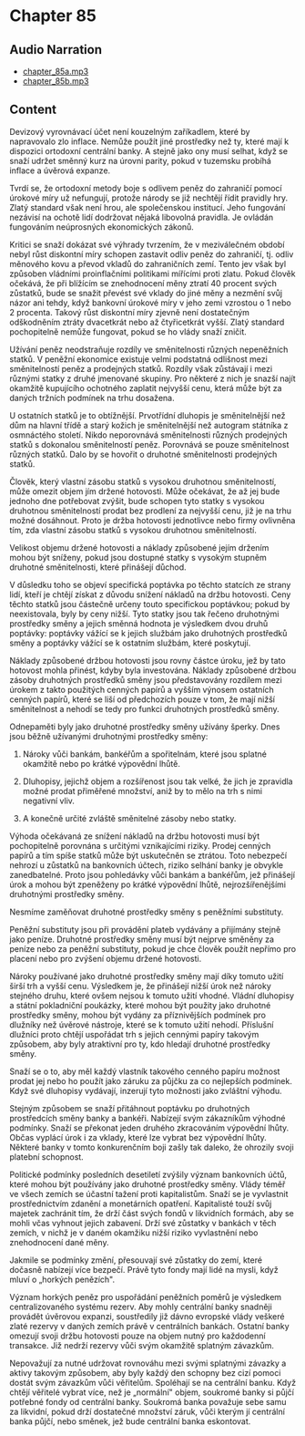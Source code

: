 # Chapter 85

## Audio Narration

- [chapter_85a.mp3](../5-audio-chunks-espeak/chapter_85a.mp3)
- [chapter_85b.mp3](../5-audio-chunks-espeak/chapter_85b.mp3)

## Content

<!-- Source: ESPEAK_AUDIO-chapter_85a-OPTIMIZED.md -->

Devizový vyrovnávací účet není kouzelným zaříkadlem, které by napravovalo zlo inflace. Nemůže použít jiné prostředky než ty, které mají k dispozici ortodoxní centrální banky. A stejně jako ony musí selhat, když se snaží udržet směnný kurz na úrovni parity, pokud v tuzemsku probíhá inflace a úvěrová expanze.

Tvrdí se, že ortodoxní metody boje s odlivem peněz do zahraničí pomocí úrokové míry už nefungují, protože národy se již nechtějí řídit pravidly hry. Zlatý standard však není hrou, ale společenskou institucí. Jeho fungování nezávisí na ochotě lidí dodržovat nějaká libovolná pravidla. Je ovládán fungováním neúprosných ekonomických zákonů.

Kritici se snaží dokázat své výhrady tvrzením, že v meziválečném období nebyl růst diskontní míry schopen zastavit odliv peněz do zahraničí, tj. odliv měnového kovu a převod vkladů do zahraničních zemí. Tento jev však byl způsoben vládními proinflačními politikami mířícími proti zlatu. Pokud člověk očekává, že při blížícím se znehodnocení měny ztratí 40 procent svých zůstatků, bude se snažit převést své vklady do jiné měny a nezmění svůj názor ani tehdy, když bankovní úrokové míry v jeho zemi vzrostou o 1 nebo 2 procenta. Takový růst diskontní míry zjevně není dostatečným odškodněním ztráty dvacetkrát nebo až čtyřicetkrát vyšší. Zlatý standard pochopitelně nemůže fungovat, pokud se ho vlády snaží zničit.

Užívání peněz neodstraňuje rozdíly ve směnitelnosti různých nepeněžních statků. V peněžní ekonomice existuje velmi podstatná odlišnost mezi směnitelností peněz a prodejných statků. Rozdíly však zůstávají i mezi různými statky z druhé jmenované skupiny. Pro některé z nich je snazší najít okamžitě kupujícího ochotného zaplatit nejvyšší cenu, která může být za daných tržních podmínek na trhu dosažena.

U ostatních statků je to obtížnější. Prvotřídní dluhopis je směnitelnější než dům na hlavní třídě a starý kožich je směnitelnější než autogram státníka z osmnáctého století. Nikdo neporovnává směnitelnosti různých prodejných statků s dokonalou směnitelností peněz. Porovnává se pouze směnitelnost různých statků. Dalo by se hovořit o druhotné směnitelnosti prodejných statků.

Člověk, který vlastní zásobu statků s vysokou druhotnou směnitelností, může omezit objem jím držené hotovosti. Může očekávat, že až jej bude jednoho dne potřebovat zvýšit, bude schopen tyto statky s vysokou druhotnou směnitelností prodat bez prodlení za nejvyšší cenu, již je na trhu možné dosáhnout. Proto je držba hotovosti jednotlivce nebo firmy ovlivněna tím, zda vlastní zásobu statků s vysokou druhotnou směnitelností.

Velikost objemu držené hotovosti a náklady způsobené jejím držením mohou být sníženy, pokud jsou dostupné statky s vysokým stupněm druhotné směnitelnosti, které přinášejí důchod.

V důsledku toho se objeví specifická poptávka po těchto statcích ze strany lidí, kteří je chtějí získat z důvodu snížení nákladů na držbu hotovosti. Ceny těchto statků jsou částečně určeny touto specifickou poptávkou; pokud by neexistovala, byly by ceny nižší. Tyto statky jsou tak řečeno druhotnými prostředky směny a jejich směnná hodnota je výsledkem dvou druhů poptávky: poptávky vážící se k jejich službám jako druhotných prostředků směny a poptávky vážící se k ostatním službám, které poskytují.

Náklady způsobené držbou hotovosti jsou rovny částce úroku, jež by tato hotovost mohla přinést, kdyby byla investována. Náklady způsobené držbou zásoby druhotných prostředků směny jsou představovány rozdílem mezi úrokem z takto použitých cenných papírů a vyšším výnosem ostatních cenných papírů, které se liší od předchozích pouze v tom, že mají nižší směnitelnost a nehodí se tedy pro funkci druhotných prostředků směny.

Odnepaměti byly jako druhotné prostředky směny užívány šperky. Dnes jsou běžně užívanými druhotnými prostředky směny:

1. Nároky vůči bankám, bankéřům a spořitelnám, které jsou splatné okamžitě nebo po krátké výpovědní lhůtě.

2. Dluhopisy, jejichž objem a rozšířenost jsou tak velké, že jich je zpravidla možné prodat přiměřené množství, aniž by to mělo na trh s nimi negativní vliv.

3. A konečně určité zvláště směnitelné zásoby nebo statky.

Výhoda očekávaná ze snížení nákladů na držbu hotovosti musí být pochopitelně porovnána s určitými vznikajícími riziky. Prodej cenných papírů a tím spíše statků může být uskutečněn se ztrátou. Toto nebezpečí nehrozí u zůstatků na bankovních účtech, riziko selhání banky je obvykle zanedbatelné. Proto jsou pohledávky vůči bankám a bankéřům, jež přinášejí úrok a mohou být zpeněženy po krátké výpovědní lhůtě, nejrozšířenějšími druhotnými prostředky směny.

Nesmíme zaměňovat druhotné prostředky směny s peněžními substituty.

<!-- Source: ESPEAK_AUDIO-chapter_85b-OPTIMIZED.md -->

Peněžní substituty jsou při provádění plateb vydávány a přijímány stejně jako peníze. Druhotné prostředky směny musí být nejprve směněny za peníze nebo za peněžní substituty, pokud je chce člověk použít nepřímo pro placení nebo pro zvýšení objemu držené hotovosti.

Nároky používané jako druhotné prostředky směny mají díky tomuto užití širší trh a vyšší cenu. Výsledkem je, že přinášejí nižší úrok než nároky stejného druhu, které ovšem nejsou k tomuto užití vhodné. Vládní dluhopisy a státní pokladniční poukázky, které mohou být použity jako druhotné prostředky směny, mohou být vydány za příznivějších podmínek pro dlužníky než úvěrové nástroje, které se k tomuto užití nehodí. Příslušní dlužníci proto chtějí uspořádat trh s jejich cennými papíry takovým způsobem, aby byly atraktivní pro ty, kdo hledají druhotné prostředky směny.

Snaží se o to, aby měl každý vlastník takového cenného papíru možnost prodat jej nebo ho použít jako záruku za půjčku za co nejlepších podmínek. Když své dluhopisy vydávají, inzerují tyto možnosti jako zvláštní výhodu.

Stejným způsobem se snaží přitáhnout poptávku po druhotných prostředcích směny banky a bankéři. Nabízejí svým zákazníkům výhodné podmínky. Snaží se překonat jeden druhého zkracováním výpovědní lhůty. Občas vyplácí úrok i za vklady, které lze vybrat bez výpovědní lhůty. Některé banky v tomto konkurenčním boji zašly tak daleko, že ohrozily svoji platební schopnost.

Politické podmínky posledních desetiletí zvýšily význam bankovních účtů, které mohou být používány jako druhotné prostředky směny. Vlády téměř ve všech zemích se účastní tažení proti kapitalistům. Snaží se je vyvlastnit prostřednictvím zdanění a monetárních opatření. Kapitalisté touží svůj majetek zachránit tím, že drží část svých fondů v likvidních formách, aby se mohli včas vyhnout jejich zabavení. Drží své zůstatky v bankách v těch zemích, v nichž je v daném okamžiku nižší riziko vyvlastnění nebo znehodnocení dané měny.

Jakmile se podmínky změní, přesouvají své zůstatky do zemí, které dočasně nabízejí více bezpečí. Právě tyto fondy mají lidé na mysli, když mluví o „horkých penězích".

Význam horkých peněz pro uspořádání peněžních poměrů je výsledkem centralizovaného systému rezerv. Aby mohly centrální banky snadněji provádět úvěrovou expanzi, soustředily již dávno evropské vlády veškeré zlaté rezervy v daných zemích právě v centrálních bankách. Ostatní banky omezují svoji držbu hotovosti pouze na objem nutný pro každodenní transakce. Již nedrží rezervy vůči svým okamžitě splatným závazkům.

Nepovažují za nutné udržovat rovnováhu mezi svými splatnými závazky a aktivy takovým způsobem, aby byly každý den schopny bez cizí pomoci dostát svým závazkům vůči věřitelům. Spoléhají se na centrální banku. Když chtějí věřitelé vybrat více, než je „normální" objem, soukromé banky si půjčí potřebné fondy od centrální banky. Soukromá banka považuje sebe samu za likvidní, pokud drží dostatečné množství záruk, vůči kterým jí centrální banka půjčí, nebo směnek, jež bude centrální banka eskontovat.

